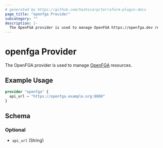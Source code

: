 ```yaml
---
# generated by https://github.com/hashicorp/terraform-plugin-docs
page_title: "openfga Provider"
subcategory: ""
description: |-
  The OpenFGA provider is used to manage OpenFGA https://openfga.dev resources.
---
```


# openfga Provider

The OpenFGA provider is used to manage [OpenFGA](https://openfga.dev) resources.

## Example Usage

```terraform
provider "openfga" {
  api_url = "https://openfga.example.org:8080"
}
```

<!-- schema generated by tfplugindocs -->
## Schema

### Optional

- `api_url` (String)
